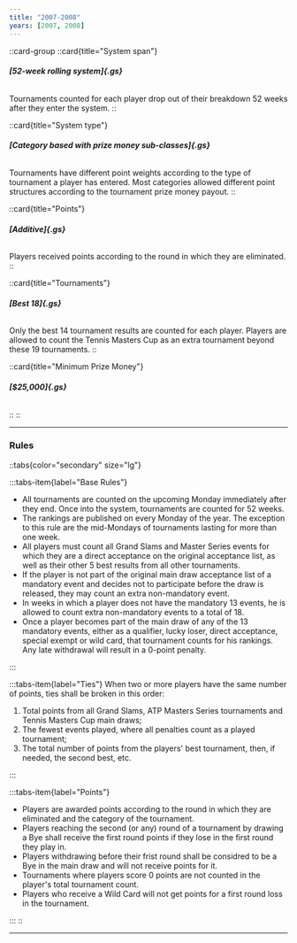 ```yaml
---
title: "2007-2008"
years: [2007, 2008]
---
```


::card-group
::card{title="System span"}

###### **[52-week rolling system]{.gs}**

Tournaments counted for each player drop out of their breakdown 52 weeks after they enter the system.
::

::card{title="System type"}

###### **[Category based with prize money sub-classes]{.gs}**

Tournaments have different point weights according to the type of tournament a player has entered. Most categories allowed different point structures according to the tournament prize money payout.
::

::card{title="Points"}

###### **[Additive]{.gs}**

Players received points according to the round in which they are eliminated.
::

::card{title="Tournaments"}

###### **[Best 18]{.gs}**

Only the best 14 tournament results are counted for each player. Players are allowed to count the Tennis Masters Cup as an extra tournament beyond these 19 tournaments.
::

::card{title="Minimum Prize Money"}

###### **[$25,000]{.gs}**

::
::

---

### Rules

::tabs{color="secondary" size="lg"}

:::tabs-item{label="Base Rules"}

- All tournaments are counted on the upcoming Monday immediately after they end. Once into the system, tournaments are counted for 52 weeks.
- The rankings are published on every Monday of the year. The exception to this rule are the mid-Mondays of tournaments lasting for more than one week.
- All players must count all Grand Slams and Master Series events for which they are a direct acceptance on the original acceptance list, as well as their other 5 best results from all other tournaments.
- If the player is not part of the original main draw acceptance list of a mandatory event and decides not to participate before the draw is released, they may count an extra non-mandatory event.
- In weeks in which a player does not have the mandatory 13 events, he is allowed to count extra non-mandatory events to a total of 18.
- Once a player becomes part of the main draw of any of the 13 mandatory events, either as a qualifier, lucky loser, direct acceptance, special exempt or wild card, that tournament counts for his rankings. Any late withdrawal will result in a 0-point penalty.

:::

:::tabs-item{label="Ties"}
When two or more players have the same number of points, ties shall be broken in this order:

1. Total points from all Grand Slams, ATP Masters Series tournaments and Tennis Masters Cup main draws;
1. The fewest events played, where all penalties count as a played tournament;
1. The total number of points from the players' best tournament, then, if needed, the second best, etc.

:::

:::tabs-item{label="Points"}

- Players are awarded points according to the round in which they are eliminated and the category of the tournament.
- Players reaching the second (or any) round of a tournament by drawing a Bye shall receive the first round points if they lose in the first round they play in.
- Players withdrawing before their frist round shall be considred to be a Bye in the main draw and will not receive points for it.
- Tournaments where players score 0 points are not counted in the player's total tournament count.
- Players who receive a Wild Card will not get points for a first round loss in the tournament.

:::
::

---
